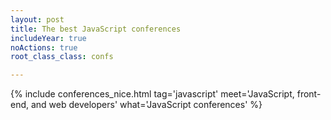 ```yaml
---
layout: post
title: The best JavaScript conferences
includeYear: true
noActions: true
root_class_class: confs

---
```


{% include conferences_nice.html tag='javascript' meet='JavaScript, front-end, and web developers' what='JavaScript conferences' %}